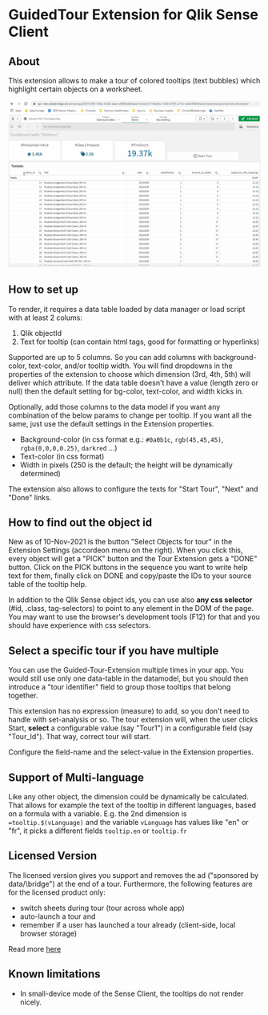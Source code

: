 # GuidedTour Extension for Qlik Sense Client

## About
This extension allows to make a tour of colored tooltips (text bubbles) which highlight certain objects on a worksheet. 

 ![screenshot](https://github.com/ChristofSchwarz/pics/raw/master/GuidedTour.gif "Animation")


## How to set up
To render, it requires a data table loaded by data manager or load script with at least 2 colums: 

1. Qlik objectId
2. Text for tooltip (can contain html tags, good for formatting or hyperlinks)

Supported are up to 5 columns. So you can add columns with background-color, text-color, and/or tooltip width. You will find dropdowns in the properties of 
the extension to choose which dimension (3rd, 4th, 5th) will deliver which attribute. If the data table doesn't have a value (length zero or null) then the 
default setting for bg-color, text-color, and width kicks in.

Optionally, add those columns to the data model if you want any combination of the below params to change per tooltip. If you want all the same, just use the 
default settings in the Extension properties.

 * Background-color (in css format e.g.: `#0a0b1c`, `rgb(45,45,45)`, `rgba(0,0,0,0.25)`, `darkred` ...)
 * Text-color (in css format)
 * Width in pixels (250 is the default; the height will be dynamically determined)

The extension also allows to configure the texts for "Start Tour", "Next" and "Done" links.

## How to find out the object id

New as of 10-Nov-2021 is the button "Select Objects for tour" in the Extension Settings (accordeon menu on the right). When you click this, every object
will get a "PICK" button and the Tour Extension gets a "DONE" button. Click on the PICK buttons in the sequence you want to write help text for them, finally
click on DONE and copy/paste the IDs to your source table of the tooltip help.

In addition to the Qlik Sense object ids, you can use also **any css selector** (#id, .class, tag-selectors) to point to any element in the DOM of the page. 
You may want to use the browser's development tools (F12) for that and you should have experience with css selectors.

## Select a specific tour if you have multiple

You can use the Guided-Tour-Extension multiple times in your app. You would still use only one data-table in the datamodel, but you should then introduce a "tour 
identifier" field to group those tooltips that belong together.

This extension has no expression (measure) to add, so you don't need to handle with set-analysis or so. The tour extension will, when the user clicks Start, 
**select** a configurable value (say "Tour1") in a configurable field (say "Tour_Id"). That way, correct tour will start. 

Configure the field-name and the select-value in the Extension properties.

## Support of Multi-language

Like any other object, the dimension could be dynamically be calculated. That allows for example the text of the tooltip in different languages, based on a formula with a 
variable. E.g. the 2nd dimension is `=tooltip.$(vLanguage)` and the variable `vLanguage` has values like "en" or "fr", it picks a different fields `tooltip.en` or `tooltip.fr`

## Licensed Version

The licensed version gives you support and removes the ad ("sponsored by data/\bridge") at the end of a tour. Furthermore, the following features are
for the licensed product only:

 * switch sheets during tour (tour across whole app)
 * auto-launch a tour and
 * remember if a user has launched a tour already (client-side, local browser storage)

Read more [here](licensing.md)

## Known limitations

 * In small-device mode of the Sense Client, the tooltips do not render nicely.
